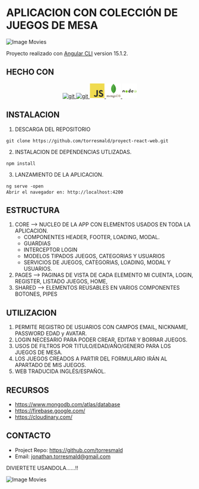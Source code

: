 # APLICACION CON COLECCIÓN DE JUEGOS DE MESA

![Image Movies](https://i.blogs.es/2b20e0/mariokart/1366_2000.jpeg)

Proyecto realizado con  [Angular CLI](https://github.com/angular/angular-cli) version 15.1.2.

## HECHO CON

<p align="center"> 
      <a href="https://git-scm.com/" target="_blank"> <img src="https://www.vectorlogo.zone/logos/git-scm/git-scm-icon.svg" alt="git" width="40" height="40"/> </a> 
       <a href="https://angular.io/" target="_blank"> <img src="https://www.vectorlogo.zone/logos/angular/angular-ar21.svg" alt="git" width="40" height="40"/> </a> 
    <a href="https://developer.mozilla.org/en-US/docs/Web/JavaScript" target="_blank"> <img src="https://raw.githubusercontent.com/devicons/devicon/master/icons/javascript/javascript-original.svg" alt="javascript" width="40" height="40"/> </a> 
    <a href="https://www.mongodb.com/" target="_blank"> <img src="https://raw.githubusercontent.com/devicons/devicon/master/icons/mongodb/mongodb-original-wordmark.svg" alt="mongodb" width="40" height="40"/> </a> 
    <a href="https://nodejs.org" target="_blank"> <img src="https://raw.githubusercontent.com/devicons/devicon/master/icons/nodejs/nodejs-original-wordmark.svg" alt="nodejs" width="40" height="40"/> </a> 
</p>


## INSTALACION

1. DESCARGA DEL REPOSITORIO
```
git clone https://github.com/torresmald/proyect-react-web.git
```
2. INSTALACION DE DEPENDENCIAS UTLIZADAS.
```
npm install
```
3. LANZAMIENTO DE LA APLICACION.
```
ng serve -open
Abrir el navegador en: http://localhost:4200
```

## ESTRUCTURA

1. CORE --> NUCLEO DE LA APP CON ELEMENTOS USADOS EN TODA LA APLICACION.
    -  COMPONENTES HEADER, FOOTER, LOADING, MODAL.
    -  GUARDIAS
    - INTERCEPTOR LOGIN
    - MODELOS TIPADOS JUEGOS, CATEGORIAS Y USUARIOS
    - SERVICIOS DE JUEGOS, CATEGORIAS, LOADING, MODAL Y USUARIOS. 
2. PAGES --> PAGINAS DE VISTA DE CADA ELEMENTO
    MI CUENTA, LOGIN, REGISTER, LISTADO JUEGOS, HOME, 
3. SHARED --> ELEMENTOS REUSABLES EN VARIOS COMPONENTES
    BOTONES, PIPES


## UTILIZACION

1. PERMITE REGISTRO DE USUARIOS CON CAMPOS EMAIL, NICKNAME, PASSWORD  EDAD y AVATAR.  
2. LOGIN NECESARIO PARA PODER CREAR, EDITAR Y BORRAR JUEGOS.
3. USOS DE FILTROS POR TITULO/EDAD/AÑO/GENERO PARA LOS JUEGOS DE MESA.
4. LOS JUEGOS CREADOS A PARTIR DEL FORMULARIO IRÁN AL APARTADO DE MIS JUEGOS. 
5. WEB TRADUCIDA INGLÉS/ESPAÑOL.


## RECURSOS

- https://www.mongodb.com/atlas/database
- https://firebase.google.com/
- https://cloudinary.com/



## CONTACTO

- Project Repo: https://github.com/torresmald
- Email: jonathan.torresmald@gmail.com



DIVIERTETE USANDOLA......!!

![Image Movies](https://media3.giphy.com/media/R6ZNan8ZHchva/giphy.gif)
